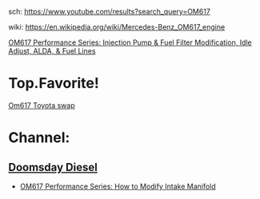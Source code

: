 sch: https://www.youtube.com/results?search_query=OM617

wiki: https://en.wikipedia.org/wiki/Mercedes-Benz_OM617_engine

[OM617 Performance Series: Injection Pump & Fuel Filter Modification, Idle Adjust, ALDA, & Fuel Lines](https://youtu.be/dvpX6mqkvUU)

# Top.Favorite!
[Om617 Toyota swap](https://youtu.be/7Rm6VtilXFo)

# Channel:
## [Doomsday Diesel](https://www.youtube.com/channel/UCrpda44J2eEL3rGPhvdOpWw)
- [OM617 Performance Series: How to Modify Intake Manifold](https://youtu.be/XsDmAu3PeTo)
